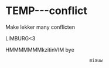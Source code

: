 # TEMP---conflict
Make lekker many conflicten

LIMBURG<3

HMMMMMMMkzitinVIM bye







									miauw	
